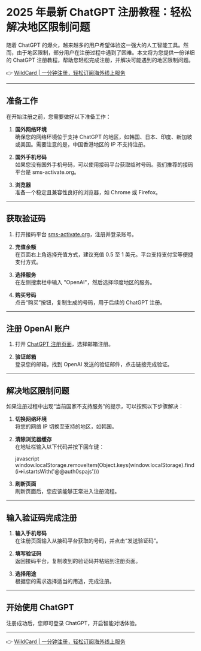 # 2025 年最新 ChatGPT 注册教程：轻松解决地区限制问题

随着 ChatGPT 的爆火，越来越多的用户希望体验这一强大的人工智能工具。然而，由于地区限制，部分用户在注册过程中遇到了困难。本文将为您提供一份详细的 ChatGPT 注册教程，帮助您轻松完成注册，并解决可能遇到的地区限制问题。

👉 [WildCard | 一分钟注册，轻松订阅海外线上服务](https://bbtdd.com/WildCard)

---

## 准备工作

在开始注册之前，您需要做好以下准备工作：

1. **国外网络环境**  
   确保您的网络环境位于支持 ChatGPT 的地区，如韩国、日本、印度、新加坡或美国。需要注意的是，中国香港地区的 IP 不支持注册。

2. **国外手机号码**  
   如果您没有国外手机号码，可以使用接码平台获取临时号码。我们推荐的接码平台是 sms-activate.org。

3. **浏览器**  
   准备一个稳定且兼容性良好的浏览器，如 Chrome 或 Firefox。

---

## 获取验证码

1. 打开接码平台 [sms-activate.org](https://sms-activate.org/?ref=3682451)，注册并登录账号。

2. **充值余额**  
   在页面右上角选择充值方式，建议充值 0.5 至 1 美元。平台支持支付宝等便捷支付方式。

   

3. **选择服务**  
   在左侧搜索栏中输入 "OpenAI"，然后选择印度地区的服务。

   

4. **购买号码**  
   点击“购买”按钮，复制生成的号码，用于后续的 ChatGPT 注册。

---

## 注册 OpenAI 账户

1. 打开 [ChatGPT 注册页面](https://beta.openai.com/signup)，选择邮箱注册。

   

2. **验证邮箱**  
   登录您的邮箱，找到 OpenAI 发送的验证邮件，点击链接完成验证。

   

---

## 解决地区限制问题

如果注册过程中出现“当前国家不支持服务”的提示，可以按照以下步骤解决：

1. **切换网络环境**  
   将您的网络 IP 切换至支持的地区，如韩国。

2. **清除浏览器缓存**  
   在地址栏输入以下代码并按下回车键：

   javascript
   window.localStorage.removeItem(Object.keys(window.localStorage).find(i=>i.startsWith('@@auth0spajs')))
   

3. **刷新页面**  
   刷新页面后，您应该能够正常进入注册流程。

---

## 输入验证码完成注册

1. **输入手机号码**  
   在注册页面输入从接码平台获取的号码，并点击“发送验证码”。

   

2. **填写验证码**  
   返回接码平台，复制收到的验证码并粘贴到注册页面。

   

3. **选择用途**  
   根据您的需求选择适当的用途，完成注册。

---

## 开始使用 ChatGPT

注册成功后，您即可登录 ChatGPT，开启智能对话体验。



---

👉 [WildCard | 一分钟注册，轻松订阅海外线上服务](https://bbtdd.com/WildCard)